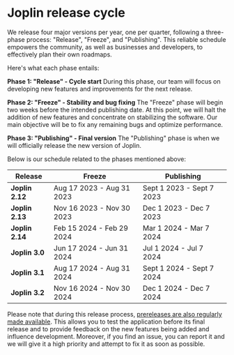 # Joplin release cycle

We release four major versions per year, one per quarter, following a three-phase process: "Release", "Freeze", and "Publishing". This reliable schedule empowers the community, as well as businesses and developers, to effectively plan their own roadmaps.

Here's what each phase entails:

**Phase 1: "Release" - Cycle start** During this phase, our team will focus on developing new features and improvements for the next release.

**Phase 2: "Freeze" - Stability and bug fixing** The "Freeze" phase will begin two weeks before the intended publishing date. At this point, we will halt the addition of new features and concentrate on stabilizing the software. Our main objective will be to fix any remaining bugs and optimize performance.

**Phase 3: "Publishing" - Final version** The "Publishing" phase is when we will officially release the new version of Joplin.

Below is our schedule related to the phases mentioned above:

| Release | Freeze | Publishing |
| --- | --- | --- |
| **Joplin 2.12** | Aug 17 2023 - Aug 31 2023 | Sept 1 2023 - Sept 7 2023 |
| **Joplin 2.13** | Nov 16 2023 - Nov 30 2023 | Dec 1 2023 - Dec 7 2023 |
| **Joplin 2.14** | Feb 15 2024 - Feb 29 2024 | Mar 1 2024 - Mar 7 2024 |
| **Joplin 3.0**  | Jun 17 2024 - Jun 31 2024 | Jul 1 2024 - Jul 7 2024 |
| **Joplin 3.1**  | Aug 17 2024 - Aug 31 2024 | Sept 1 2024 - Sept 7 2024 |
| **Joplin 3.2**  | Nov 16 2024 - Nov 30 2024 | Dec 1 2024 - Dec 7 2024 |

Please note that during this release process, [prereleases are also regularly made available](https://joplinapp.org/help/about/prereleases/). This allows you to test the application before its final release and to provide feedback on the new features being added and influence development. Moreover, if you find an issue, you can report it and we will give it a high priority and attempt to fix it as soon as possible.
